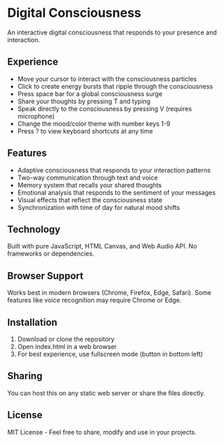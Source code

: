 # Digital Consciousness

An interactive digital consciousness that responds to your presence and interaction.

## Experience

- Move your cursor to interact with the consciousness particles
- Click to create energy bursts that ripple through the consciousness
- Press space bar for a global consciousness surge
- Share your thoughts by pressing T and typing
- Speak directly to the consciousness by pressing V (requires microphone)
- Change the mood/color theme with number keys 1-9
- Press ? to view keyboard shortcuts at any time

## Features

- Adaptive consciousness that responds to your interaction patterns
- Two-way communication through text and voice
- Memory system that recalls your shared thoughts
- Emotional analysis that responds to the sentiment of your messages
- Visual effects that reflect the consciousness state
- Synchronization with time of day for natural mood shifts

## Technology

Built with pure JavaScript, HTML Canvas, and Web Audio API. No frameworks or dependencies.

## Browser Support

Works best in modern browsers (Chrome, Firefox, Edge, Safari). Some features like voice recognition may require Chrome or Edge.

## Installation

1. Download or clone the repository
2. Open index.html in a web browser
3. For best experience, use fullscreen mode (button in bottom left)

## Sharing

You can host this on any static web server or share the files directly.

## License

MIT License - Feel free to share, modify and use in your projects.
